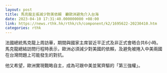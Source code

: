 ```yaml
---
layout: post
title: 馬克龍主張減少對美依賴　籲歐洲避免介入台海
date: 2023-04-10 17:31:40.000000000 +08:00
link: https://news.rthk.hk/rthk/ch/component/k2/1695622-20230410.htm
categories: rthk
---
```


法國總統馬克龍上周訪華，期間與國家主席習近平正式及非正式會晤合共6小時。馬克龍總結訪問行程時表示，歐洲必須減少對美國的依賴，及避免被捲入中美兩國在台灣問題上可能發生的對抗。

他又希望，歐洲實現戰略自主，成為可跟中美並駕齊驅的「第三強權」。
 
